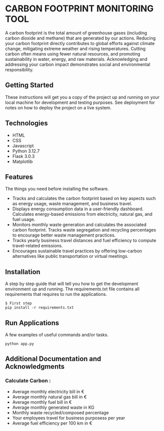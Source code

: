 # CARBON FOOTPRINT MONITORING TOOL

A carbon footprint is the total amount of greenhouse gases (including carbon dioxide and methane) that are generated by our actions. Reducing your carbon footprint directly contributes to global efforts against climate change, mitigating extreme weather and rising temperatures. Cutting carbon often means using fewer natural resources, and promoting sustainability in water, energy, and raw materials. Acknowledging and addressing your carbon impact demonstrates social and environmental responsibility.


## Getting Started

These instructions will get you a copy of the project up and running on your local machine for development and testing purposes. See deployment for notes on how to deploy the project on a live system.


## Technologies
* HTML
* CSS
* Javascript
* Python 3.12.7
* Flask 3.0.3
* Matplotlib


## Features

The things you need before installing the software.

* Tracks and calculates the carbon footprint based on key aspects such as energy usage, waste management, and business travel.
* Displays energy consumption data in a user-friendly dashboard. Calculates energy-based emissions from electricity, natural gas, and fuel usage.
* Monitors monthly waste generation and calculates the associated carbon footprint. Tracks waste segregation and recycling percentages to encourage better waste management practices.
* Tracks yearly business travel distances and fuel efficiency to compute travel-related emissions.
* Encourages sustainable travel practices by offering low-carbon alternatives like public transportation or virtual meetings.



## Installation

A step by step guide that will tell you how to get the development environment up and running. The requirements.txt file contains all requirements that requires to run the applications.

```
$ First step
pip install -r requirements.txt

```


## Run Applications

A few examples of useful commands and/or tasks.

```
python app.py
```


## Additional Documentation and Acknowledgments

### Calculate Carbon :
*  Average monthly electricity bill in €
*  Average monthly natural gas bill in €
*  Average monthly fuel bill in €
*  Average monthly generated waste in KG
*  Monthly waste recycled/composed percentage
*  Your employees travel for business purposess per year
*  Average fuel efficiency per 100 km in €
